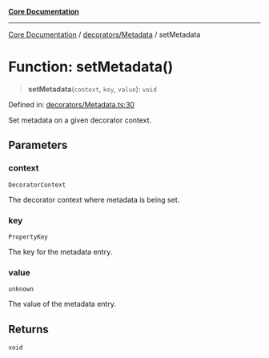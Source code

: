 [**Core Documentation**](../../../README.md)

***

[Core Documentation](../../../README.md) / [decorators/Metadata](../README.md) / setMetadata

# Function: setMetadata()

> **setMetadata**(`context`, `key`, `value`): `void`

Defined in: [decorators/Metadata.ts:30](https://github.com/stonemjs/core/blob/e2fddc9518734748c09a72d4b4064dd1d4c1288c/src/decorators/Metadata.ts#L30)

Set metadata on a given decorator context.

## Parameters

### context

`DecoratorContext`

The decorator context where metadata is being set.

### key

`PropertyKey`

The key for the metadata entry.

### value

`unknown`

The value of the metadata entry.

## Returns

`void`
